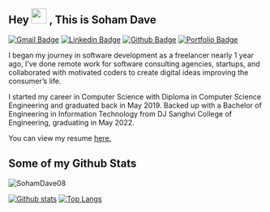 ## Hey <img src="https://raw.githubusercontent.com/MartinHeinz/MartinHeinz/master/wave.gif" width="30px"> , This is Soham Dave
[![Gmail Badge](https://img.shields.io/badge/-dave.soham2000@gmail.com-c14438?style=flat&logo=Gmail&logoColor=white&link=mailto:dave.soham2000@gmail.com)](mailto:dave.soham2000@gmail.com) 
[![Linkedin Badge](https://img.shields.io/badge/-sohamdave08-0072b1?style=flat&logo=Linkedin&logoColor=white&link=https://www.linkedin.com/in/sohamdave08/)](https://www.linkedin.com/in/sohamdave08/) [![Github Badge](https://img.shields.io/badge/-SohamDave08-grey?style=flat&logo=github&logoColor=white&link=https://github.com/SohamDave08/)](https://www.github.com/SohamDave08/) [![Portfolio Badge](https://img.shields.io/badge/portfolio-web-blue?style=flat&link=https://sohamdave.netlify.app//)](https://sohamdave.netlify.app//) <p align='left'> 

I began my journey in software development as a freelancer nearly 1 year ago, I’ve done remote work for software consulting agencies, startups, and collaborated with motivated coders to create digital ideas improving the consumer’s life.

I started my career in Computer Science with Diploma in Computer Science Engineering and graduated back in May 2019. Backed up with a Bachelor of Engineering in Information Technology from DJ Sanghvi College of Engineering, graduating in May 2022.
</p><p align='left'> You can view my resume <a href='https://drive.google.com/file/d/1TNWe6QhYEiCzT4s1T8jOw30HbnXx55sH/view?usp=sharing ' target="_blank"><u>here</u>.</a></p>

## Some of my Github Stats
<p align=left> <img src=https://komarev.com/ghpvc/?username=SohamDave08 alt=SohamDave08 /> </p>

[![Github stats](https://github-readme-stats.vercel.app/api?username=SohamDave08&show_icons=true&include_all_commits=true)](https://github.com/SohamDave08/github-readme-stats)
[![Top Langs](https://github-readme-stats.vercel.app/api/top-langs/?username=SohamDave08&layout=compact)](https://github.com/SohamDave08/github-readme-stats)
